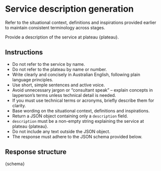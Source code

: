 # Service description generation

Refer to the situational context, definitions and inspirations provided earlier to maintain consistent terminology across stages.

Provide a description of the service at plateau {plateau}.

## Instructions

- Do not refer to the service by name.
- Do not refer to the plateau by name or number.
- Write clearly and concisely in Australian English, following plain language principles.
- Use short, simple sentences and active voice.
- Avoid unnecessary jargon or “consultant speak” – explain concepts in layperson’s terms unless technical detail is needed.
- If you must use technical terms or acronyms, briefly describe them for clarity.
- Base wording on the situational context, definitions and inspirations.
- Return a JSON object containing only a `description` field.
- `description` must be a non-empty string explaining the service at plateau {plateau}.
- Do not include any text outside the JSON object.
- The response must adhere to the JSON schema provided below.

## Response structure

{schema}

